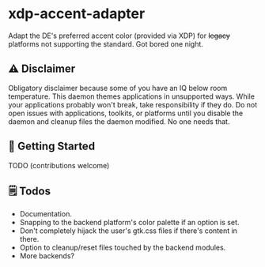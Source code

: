 # xdp-accent-adapter

Adapt the DE's preferred accent color (provided via XDP) for ~~legacy~~ platforms not supporting the standard. Got bored one night.

## ⚠️ Disclaimer

Obligatory disclaimer because some of you have an IQ below room temperature. This daemon themes applications in unsupported ways. While your applications probably won't break, take responsibility if they do. Do not open issues with applications, toolkits, or platforms until you disable the daemon and cleanup files the daemon modified. No one needs that.

## 🚀 Getting Started

TODO (contributions welcome)

## 🗒️ Todos

- Documentation.
- Snapping to the backend platform's color palette if an option is set.
- Don't completely hijack the user's gtk.css files if there's content in there.
- Option to cleanup/reset files touched by the backend modules.
- More backends?
